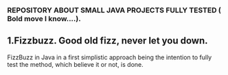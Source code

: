 ### REPOSITORY ABOUT SMALL JAVA PROJECTS FULLY TESTED ( Bold move I know....).

## 1.Fizzbuzz. Good old fizz, never let you down.

FizzBuzz in Java in a first simplistic approach being the intention to fully test the method, which believe it or not, is done.
    
    

